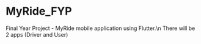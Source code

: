 # MyRide_FYP
Final Year Project - MyRide mobile application using Flutter.\n
There will be 2 apps (Driver and User)
